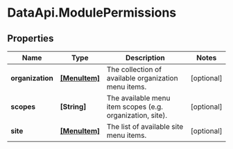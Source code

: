 # DataApi.ModulePermissions

## Properties
Name | Type | Description | Notes
------------ | ------------- | ------------- | -------------
**organization** | [**[MenuItem]**](MenuItem.md) | The collection of available organization menu items. | [optional] 
**scopes** | **[String]** | The available menu item scopes (e.g. organization, site). | [optional] 
**site** | [**[MenuItem]**](MenuItem.md) | The list of available site menu items. | [optional] 
